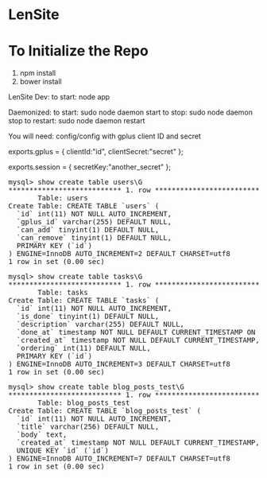 LenSite
=======

# To Initialize the Repo

1. npm install
2. bower install


LenSite
Dev:
  to start: node app

Daemonized:
  to start: sudo node daemon start
  to stop: sudo node daemon stop
  to restart: sudo node daemon restart


You will need:
config/config with gplus client ID and secret

exports.gplus = {
  clientId:"id",
  clientSecret:"secret"
};

exports.session = {
  secretKey:"another_secret"
};

<pre>
mysql> show create table users\G
*************************** 1. row ***************************
       Table: users
Create Table: CREATE TABLE `users` (
  `id` int(11) NOT NULL AUTO_INCREMENT,
  `gplus_id` varchar(255) DEFAULT NULL,
  `can_add` tinyint(1) DEFAULT NULL,
  `can_remove` tinyint(1) DEFAULT NULL,
  PRIMARY KEY (`id`)
) ENGINE=InnoDB AUTO_INCREMENT=2 DEFAULT CHARSET=utf8
1 row in set (0.00 sec)
</pre>


<pre>
mysql> show create table tasks\G
*************************** 1. row ***************************
       Table: tasks
Create Table: CREATE TABLE `tasks` (
  `id` int(11) NOT NULL AUTO_INCREMENT,
  `is_done` tinyint(1) DEFAULT NULL,
  `description` varchar(255) DEFAULT NULL,
  `done_at` timestamp NOT NULL DEFAULT CURRENT_TIMESTAMP ON UPDATE CURRENT_TIMESTAMP,
  `created_at` timestamp NOT NULL DEFAULT CURRENT_TIMESTAMP,
  `ordering` int(11) DEFAULT NULL,
  PRIMARY KEY (`id`)
) ENGINE=InnoDB AUTO_INCREMENT=3 DEFAULT CHARSET=utf8
1 row in set (0.00 sec)
</pre>

<pre>
mysql> show create table blog_posts_test\G
*************************** 1. row ***************************
       Table: blog_posts_test
Create Table: CREATE TABLE `blog_posts_test` (
  `id` int(11) NOT NULL AUTO_INCREMENT,
  `title` varchar(256) DEFAULT NULL,
  `body` text,
  `created_at` timestamp NOT NULL DEFAULT CURRENT_TIMESTAMP,
  UNIQUE KEY `id` (`id`)
) ENGINE=InnoDB AUTO_INCREMENT=7 DEFAULT CHARSET=utf8
1 row in set (0.00 sec)
</pre>
